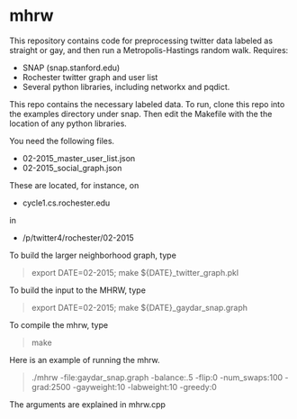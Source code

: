 # mhrw
This repository contains code for preprocessing twitter data labeled
as straight or gay, and then run a Metropolis-Hastings random walk.
Requires:

* SNAP (snap.stanford.edu)
* Rochester twitter graph and user list
* Several python libraries, including networkx and pqdict.

This repo contains the necessary labeled data. To run, clone this repo
into the examples directory under snap. Then edit the Makefile with the
the location of any python libraries.

You need the following files.

* 02-2015_master_user_list.json
* 02-2015_social_graph.json

These are located, for instance, on

* cycle1.cs.rochester.edu

in

* /p/twitter4/rochester/02-2015

To build the larger neighborhood graph, type

>export DATE=02-2015; make ${DATE}_twitter_graph.pkl

To build the input to the MHRW, type

> export DATE=02-2015; make ${DATE}_gaydar_snap.graph

To compile the mhrw, type

> make

Here is an example of running the mhrw.

> ./mhrw -file:gaydar_snap.graph -balance:.5 -flip:0 -num_swaps:100 -grad:2500 -gayweight:10 -labweight:10 -greedy:0

The arguments are explained in mhrw.cpp
